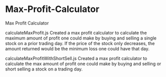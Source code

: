 # Max-Profit-Calculator
Max Profit Calculator

calculateMaxProfit.js
Created a max profit calculator to calculate the maximum amount of profit one could make by buying and selling a single stock on a prior trading day. If the price of the stock only decreases, the amount returned would be the minimum loss one could have that day.

calculateMaxProfitWithShortSell.js
Created a max profit calculator to calculate the max amount of profit one could make by buying and selling or short selling a stock on a trading day.
